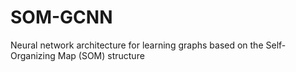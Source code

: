 # SOM-GCNN
Neural network architecture for learning graphs based on the Self-Organizing Map (SOM) structure
